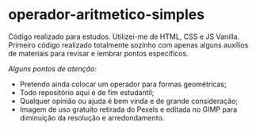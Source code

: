 # operador-aritmetico-simples
 
Código realizado para estudos. Utilizei-me de HTML, CSS e JS Vanilla. Primeiro código realizado totalmente sozinho com apenas alguns auxílios de materiais para revisar e lembrar pontos especifícos.

*Alguns pontos de atenção:*
 - Pretendo ainda colocar um operador para formas geométricas;
 - Todo repositório aqui é de fim estudantil;
 - Qualquer opinião ou ajuda é bem vinda e de grande consideração;
 - Imagem de uso gratuito retirada do Pexels e editada no GIMP para diminuição da resolução e arredondamento. 
 
